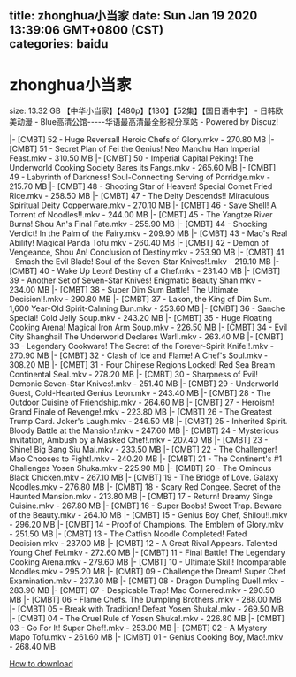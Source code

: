
title: zhonghua小当家
date: Sun Jan 19 2020 13:39:06 GMT+0800 (CST)    
categories: baidu
---

# zhonghua小当家
size: 13.32 GB
 【中华小当家】【480p】【13G】【52集】【国日语中字】 - 日韩欧美动漫 - Blue高清公馆-----华语最高清最全影视分享站 - Powered by Discuz!
 
|- [CMBT] 52 - Huge Reversal!  Heroic Chefs of Glory.mkv - 270.80 MB
|- [CMBT] 51 - Secret Plan of Fei the Genius!  Neo Manchu Han Imperial Feast.mkv - 310.50 MB
|- [CMBT] 50 - Imperial Capital Peking!  The Underworld Cooking Society Bares its Fangs.mkv - 265.60 MB
|- [CMBT] 49 - Labyrinth of Darkness!  Soul-Connecting Serving of Porridge.mkv - 215.70 MB
|- [CMBT] 48 - Shooting Star of Heaven!  Special Comet Fried Rice.mkv - 258.50 MB
|- [CMBT] 47 - The Deity Descends!!  Miraculous Spiritual Deity Copperware.mkv - 270.10 MB
|- [CMBT] 46 - Save Shell!  A Torrent of Noodles!!.mkv - 244.00 MB
|- [CMBT] 45 - The Yangtze River Burns!  Shou An's Final Fate.mkv - 255.90 MB
|- [CMBT] 44 - Shocking Verdict!  In the Palm of the Fairy.mkv - 209.90 MB
|- [CMBT] 43 - Mao's Real Ability!  Magical Panda Tofu.mkv - 260.40 MB
|- [CMBT] 42 - Demon of Vengeance, Shou An!  Conclusion of Destiny.mkv - 253.90 MB
|- [CMBT] 41 - Smash the Evil Blade!  Soul of the Seven-Star Knives!!.mkv - 219.10 MB
|- [CMBT] 40 - Wake Up Leon!  Destiny of a Chef.mkv - 231.40 MB
|- [CMBT] 39 - Another Set of Seven-Star Knives!  Enigmatic Beauty Shan.mkv - 234.00 MB
|- [CMBT] 38 - Super Dim Sum Battle!  The Ultimate Decision!!.mkv - 290.80 MB
|- [CMBT] 37 - Lakon, the King of Dim Sum.  1,600 Year-Old Spirit-Calming Bun.mkv - 253.60 MB
|- [CMBT] 36 - Sanche Special!  Cold Jelly Soup.mkv - 243.20 MB
|- [CMBT] 35 - Huge Floating Cooking Arena!  Magical Iron Arm Soup.mkv - 226.50 MB
|- [CMBT] 34 - Evil City Shanghai!  The Underworld Declares War!!.mkv - 263.40 MB
|- [CMBT] 33 - Legendary Cookware! The Secret of the Forever-Spirit Knife!!.mkv - 270.90 MB
|- [CMBT] 32 - Clash of Ice and Flame!  A Chef's Soul.mkv - 308.20 MB
|- [CMBT] 31 - Four Chinese Regions Locked!  Red Sea Bream Continental Seal.mkv - 278.20 MB
|- [CMBT] 30 - Sharpness of Evil!  Demonic Seven-Star Knives!.mkv - 251.40 MB
|- [CMBT] 29 - Underworld Guest, Cold-Hearted Genius Leon.mkv - 243.40 MB
|- [CMBT] 28 - The Outdoor Cuisine of Friendship.mkv - 264.60 MB
|- [CMBT] 27 - Heroism!  Grand Finale of Revenge!.mkv - 223.80 MB
|- [CMBT] 26 - The Greatest Trump Card.  Joker's Laugh.mkv - 246.50 MB
|- [CMBT] 25 - Inherited Spirit.  Bloody Battle at the Mansion!.mkv - 247.60 MB
|- [CMBT] 24 - Mysterious Invitation, Ambush by a Masked Chef!.mkv - 207.40 MB
|- [CMBT] 23 - Shine!  Big Bang Siu Mai.mkv - 233.50 MB
|- [CMBT] 22 - The Challenger!  Mao Chooses to Fight!.mkv - 240.20 MB
|- [CMBT] 21 - The Continent's #1 Challenges Yosen Shuka.mkv - 225.90 MB
|- [CMBT] 20 - The Ominous Black Chicken.mkv - 267.10 MB
|- [CMBT] 19 - The Bridge of Love.  Galaxy Noodles.mkv - 276.80 MB
|- [CMBT] 18 - Scary Red Congee.  Secret of the Haunted Mansion.mkv - 213.80 MB
|- [CMBT] 17 - Return! Dreamy Singe Cuisine.mkv - 267.80 MB
|- [CMBT] 16 - Super Boobs!  Sweet Trap.  Beware of the Beauty.mkv - 264.10 MB
|- [CMBT] 15 - Genius Boy Chef, Shilou!!.mkv - 296.20 MB
|- [CMBT] 14 - Proof of Champions.  The Emblem of Glory.mkv - 251.50 MB
|- [CMBT] 13 - The Catfish Noodle Completed!  Fated Decision.mkv - 237.00 MB
|- [CMBT] 12 - A Great Rival Appears.  Talented Young Chef Fei.mkv - 272.60 MB
|- [CMBT] 11 - Final Battle!  The Legendary Cooking Arena.mkv - 279.60 MB
|- [CMBT] 10 - Ultimate Skill!  Incomparable Noodles.mkv - 295.20 MB
|- [CMBT] 09 - Challenge the Dream!  Super Chef Examination.mkv - 237.30 MB
|- [CMBT] 08 - Dragon Dumpling Duel!.mkv - 283.90 MB
|- [CMBT] 07 - Despicable Trap! Mao Cornered.mkv - 290.50 MB
|- [CMBT] 06 - Flame Chefs.  The Dumpling Brothers .mkv - 288.00 MB
|- [CMBT] 05 - Break with Tradition!  Defeat Yosen Shuka!.mkv - 269.50 MB
|- [CMBT] 04 - The Cruel Rule of Yosen Shuka!.mkv - 226.80 MB
|- [CMBT] 03 - Go For It! Super Chef!.mkv - 253.00 MB
|- [CMBT] 02 - A Mystery Mapo Tofu.mkv - 261.60 MB
|- [CMBT] 01 - Genius Cooking Boy, Mao!.mkv - 268.40 MB

[How to download](https://bpcam.bemobtrk.com/go/2ceec3aa-1ca2-46d6-b9ff-aaa5c184517c?jno=302)